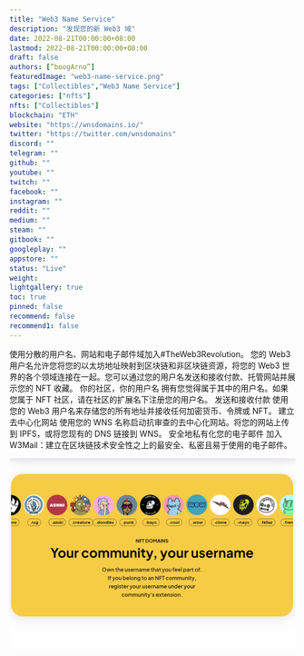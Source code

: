 ```yaml
---
title: "Web3 Name Service"
description: "发现您的新 Web3 域"
date: 2022-08-21T00:00:00+08:00
lastmod: 2022-08-21T00:00:00+08:00
draft: false
authors: [“boogArno”]
featuredImage: "web3-name-service.png"
tags: ["Collectibles","Web3 Name Service"]
categories: ["nfts"]
nfts: ["Collectibles"]
blockchain: "ETH"
website: "https://wnsdomains.io/"
twitter: "https://twitter.com/wnsdomains"
discord: ""
telegram: ""
github: ""
youtube: ""
twitch: ""
facebook: ""
instagram: ""
reddit: ""
medium: ""
steam: ""
gitbook: ""
googleplay: ""
appstore: ""
status: "Live"
weight: 
lightgallery: true
toc: true
pinned: false
recommend: false
recommend1: false
---
```

使用分散的用户名、网站和电子邮件域加入#TheWeb3Revolution。
您的 Web3 用户名允许您将您的以太坊地址映射到区块链和非区块链资源，将您的 Web3 世界的各个领域连接在一起。您可以通过您的用户名发送和接收付款、托管网站并展示您的 NFT 收藏。
你的社区，你的用户名
拥有您觉得属于其中的用户名。如果您属于 NFT 社区，请在社区的扩展名下注册您的用户名。
发送和接收付款
使用您的 Web3 用户名来存储您的所有地址并接收任何加密货币、令牌或 NFT。
建立去中心化网站
使用您的 WNS 名称启动抗审查的去中心化网站。将您的网站上传到 IPFS，或将您现有的 DNS 链接到 WNS。
安全地私有化您的电子邮件
加入 W3Mail：建立在区块链技术安全性之上的最安全、私密且易于使用的电子邮件。

![web3nameservice-dapp-collectibles-ethereum-image2_7b478eb582577d180715acd4ebcc9ddb](web3nameservice-dapp-collectibles-ethereum-image2_7b478eb582577d180715acd4ebcc9ddb.png)